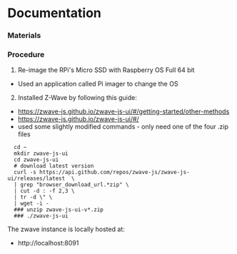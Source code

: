 # Documentation

### Materials

### Procedure

1. Re-image the RPi's Micro SSD with Raspberry OS Full 64 bit
  
  * Used an application called Pi imager to change the OS

2. Installed Z-Wave by following this guide:
  * https://zwave-js.github.io/zwave-js-ui/#/getting-started/other-methods
  * https://zwave-js.github.io/zwave-js-ui/#/ 
  * used some slightly modified commands - only need one of the four .zip files
  ```
    cd ~
    mkdir zwave-js-ui
    cd zwave-js-ui
    # download latest version
    curl -s https://api.github.com/repos/zwave-js/zwave-js-ui/releases/latest  \
    | grep "browser_download_url.*zip" \
    | cut -d : -f 2,3 \
    | tr -d \" \
    | wget -i -
    ### unzip zwave-js-ui-v*.zip
    ### ./zwave-js-ui
  
``````
The zwave instance is locally hosted at: 
* http://localhost:8091  



